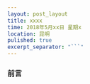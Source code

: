```yaml
---
layout: post_layout
title: xxxx
time: 2018年5月xx日 星期x
location: 昆明
pulished: true
excerpt_separator: "```"
---
```


### 前言